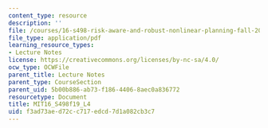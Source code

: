 ```yaml
---
content_type: resource
description: ''
file: /courses/16-s498-risk-aware-and-robust-nonlinear-planning-fall-2019/f3ad73aed72cc717edcd7d1a082cb3c7_MIT16_S498f19_L4.pdf
file_type: application/pdf
learning_resource_types:
- Lecture Notes
license: https://creativecommons.org/licenses/by-nc-sa/4.0/
ocw_type: OCWFile
parent_title: Lecture Notes
parent_type: CourseSection
parent_uid: 5b00b886-ab73-f186-4406-8aec0a836772
resourcetype: Document
title: MIT16_S498f19_L4
uid: f3ad73ae-d72c-c717-edcd-7d1a082cb3c7
---
```

